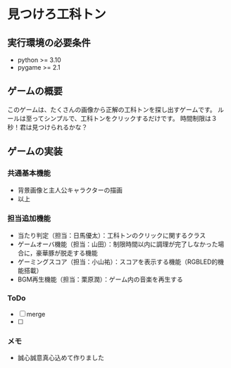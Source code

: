 # 見つけろ工科トン

## 実行環境の必要条件
* python >= 3.10
* pygame >= 2.1

## ゲームの概要
このゲームは、たくさんの画像から正解の工科トンを探し出すゲームです。
ルールは至ってシンプルで、工科トンをクリックするだけです。
時間制限は３秒！君は見つけられるかな？

## ゲームの実装
### 共通基本機能
* 背景画像と主人公キャラクターの描画
* 以上

### 担当追加機能
* 当たり判定（担当：日馬優太）：工科トンのクリックに関するクラス
* ゲームオーバ機能（担当：山田）：制限時間以内に調理が完了しなかった場合に，豪華豚が脱走する機能
* ゲーミングスコア（担当：小山祐）：スコアを表示する機能（RGBLED的機能搭載）
* BGM再生機能（担当：栗原潤）：ゲーム内の音楽を再生する

### ToDo
- [ ] merge
- [ ] 

### メモ
* 誠心誠意真心込めて作りました
